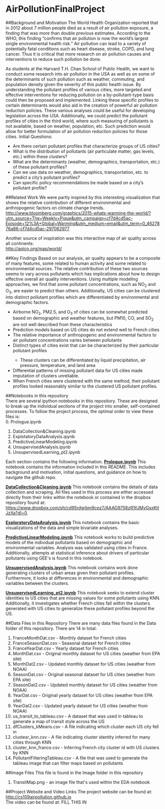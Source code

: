 # AirPollutionFinalProject
##Background and Motivation
The World Health Organization reported that in 2012 about 7 million people died as a result of air pollution exposure, a finding that was more than double previous estimates.  According to the WHO, this finding “confirms that air pollution is now the world’s largest single environmental health risk.”  Air pollution can lead to a variety of potentially fatal conditions such as heart disease, stroke, COPD, and lung cancer.  Thus it is critical that more research on air pollution causes and interventions to reduce such pollution be done.
 
As students at the Harvard T.H. Chan School of Public Health, we want to conduct some research into air pollution in the USA as well as on some of the determinants of such pollution such as weather, commuting, and population density given the severity of this public health issue.  By understanding the pollutant profiles of various cities, more targeted and effective interventions for reducing pollution on a by-pollutant-type basis could then be proposed and implemented.  Linking these specific profiles to certain determinants would also aid in the creation of powerful air pollution reduction policies.  These various analyses could be useful for developing legislation across the USA.  Additionally, we could predict the pollutant profiles of cities in the third world, where such measuring of pollutants is not available, based on weather, population, etc.  Such prediction would allow for better formulation of air pollution reduction policies for those cities.
Initial Questions:<br>
<ul>
<li>Are there certain pollutant profiles that characterize groups of US cities?</li>
<li>What is the distribution of pollutants (air particulate matter, gas levels, etc.) within these clusters?</li>
<li>What are the determinants (weather, demographics, transportation, etc.) of these pollutant profiles?</li>
<li>Can we use data on weather, demographics, transportation, etc. to predict a city’s pollutant profiles?</li>
<li>Can specific policy recommendations be made based on a city’s pollutant profile?</li>
</ul>

##Related Work
We were partly inspired by this interesting visualization that shows the relative contribution of different environmental and anthropogenic factors on climate change trends.<br>
http://www.bloomberg.com/graphics/2015-whats-warming-the-world/?utm_source=The+Weekly+Pique&utm_campaign=cf7d4cd5ac-Episode+12%3A+Global+Warming&utm_medium=email&utm_term=0_4627876a86-cf7d4cd5ac-297062977

Another source of inspiration was this interactive map of air quality across all continents:<br>
http://aqicn.org/map/world/

##Key Findings
Based on our analysis, air quality appears to be a composite of many features, some related to human activity and some related to environmental sources. The relative contribution of these two sources seems to vary across pollutants which has implications about how to design effective overall air quality interventions. Using multiple modeling approaches, we find that some pollutant concentrations, such as NO<sub>2</sub> and O<sub>3</sub>, are easier to predict than others. Additionally, US cities can be clustered into distinct pollutant profiles which are differentiated by environmental and demographic factors.<br>
<ul>
<li>Airborne NO<sub>2</sub>, PM2.5, and O<sub>3</sub> of cities can be somewhat predicted based on demographic and weather features, but PM10, CO, and SO<sub>2</sub> are not well described from these characteristics</li>
<li>Prediction models based on US cities do not extend well to French cities</li>
<li>The relative importance of anthropogenic and environmental factors to air pollutant concentrations varies between pollutants</li>
<li>Distinct types of cities exist that can be characterized by their particular pollutant profiles</li>
 <ul><li>These clusters can be differentiated by liquid precipitation, air pressure, temperature, and land area</li></ul>
<li>Differential patterns of missing pollutant data for US cities made imputation of clusters unreliable.</li>
<li>When French cities were clustered with the same method, their pollutant profiles looked reasonably similar to the clustered US pollutant profiles.</li>
</ul>

##Notebooks in this repository<br>
There are several ipython notebooks in this repository. These are designed to break up the individual sections of the project into smaller, self-contained processes. To follow the project process, the optimal order to view these files is:<br>
0. Prologue.ipynb<br>
1. DataCollection&Cleaning.ipynb<br>
2. ExplotatoryDataAnalysis.ipynb<br>
3. PredictiveLinearModeling.ipynb<br>
4. UnsupervisedAnalysis.ipynb<br>
5. UnsupervisedLearning_pt2.ipynb<br>

Each section contains the following information.
[**Prologue.ipynb**](https://github.com/mchaffin17/AirPollutionFinalProject/blob/master/0.Prologue.ipynb)
This notebook contains the information included in this README. This includes background and motivation, initial questions, and guidance on how to navigate the github repo.

[**DataCollection&Cleaning.ipynb**](https://github.com/mchaffin17/AirPollutionFinalProject/blob/master/1.DataCollection%26Cleaning.ipynb)
This notebook contains the details of data collection and scraping. All files used in this process are either accessed directly from their links within the notebook or contained in the dropbox repository found at: https://www.dropbox.com/sh/cd95rdgrbm9cpz7/AAAG9758zR1tUMvGsxKtIJzXa?dl=0.

[**ExploratoryDataAnalysis.ipynb**](https://github.com/mchaffin17/AirPollutionFinalProject/blob/master/2.ExploratoryDataAnalysis.ipynb)
This notebook contains the basic visualizations of the data and simple bivariate analyses.

[**PredictiveLinearModeling.ipynb**](https://github.com/mchaffin17/AirPollutionFinalProject/blob/master/3.PredictiveLinearModeling.ipynb)
This notebook works to build predictive models of the individual pollutants based on demographic and environmental variables. Analysis was validated using cities in France. Additionally, attempts at statistical inference about drivers of particular pollutants using GEE's is found in this notebook.

[**UnsupervisedAnalysis.ipynb**](https://github.com/mchaffin17/AirPollutionFinalProject/blob/master/4.UnsupervisedAnalysis.ipynb)
This notebook contains work done generating clusters of urban areas given their pollutant profiles. Furthermore, it looks at differences in environmental and demographic variables between the clusters.

[**UnsupervisedLearning_pt2.ipynb**](https://github.com/mchaffin17/AirPollutionFinalProject/blob/master/5.UnsupervisedLearning_pt2.ipynb)
This notebook seeks to extend cluster identities to US cities that are missing values for some pollutants using KNN. Additionally, it investigates whether French cities fall within the clusters generated with US cities to generalize these pollutant profiles beyond the US.

##Data Files in this Repository
There are many data files found in the Data folder of this repository. There are 14 in total:<br>
1. FranceMonthDat.csv - Monthly dataset for French cities<br>
2. FranceSeasonDat.csv - Seasonal dataset for French cities<br>
3. FranceYearDat.csv - Yearly dataset for French cities<br>
4. MonthDat.csv - Original monthly dataset for US cities (weather from EPA site)<br>
5. MonthDat2.csv - Updated monthly dataset for US cities (weather from NOAA)<br>
6. SeasonDat.csv - Original seasonal dataset for US cities (weather from EPA site)<br>
7. SeasonDat2.csv - Updated monthly dataset for US cities (weather from NOAA)<br>
8. YearDat.csv - Original yearly dataset for US cities (weather from EPA site)<br>
9. YearDat2.csv - Updated yearly dataset for US cities (weather from NOAA)<br>
10. us_transit_to_tableau.csv - A dataset that was used in tableau to generate a map of transit style across the US<br>
11. dfClusters_kMeans.csv - A file indicating which cluster each US city fell in <br>
12. clustesr_knn.csv - A file indicating cluster identity inferred for many cities through KNN <br>
13. cluster_knn_france.csv - Inferring French city cluster id with US clusters by KNN <br>
14. PollutantFilteringTableau.csv - A file that was used to generate the tableau image that can filter maps based on pollutants <br>
 

##Image Files
This file is found in the Image folder in this repository
1. TransitMap.png - an image file that's used within the EDA notebook

##Project Website and Video Links
The project website can be found at: http://cs109airpollution.github.io<br>
The video can be found at: FILL THIS IN
